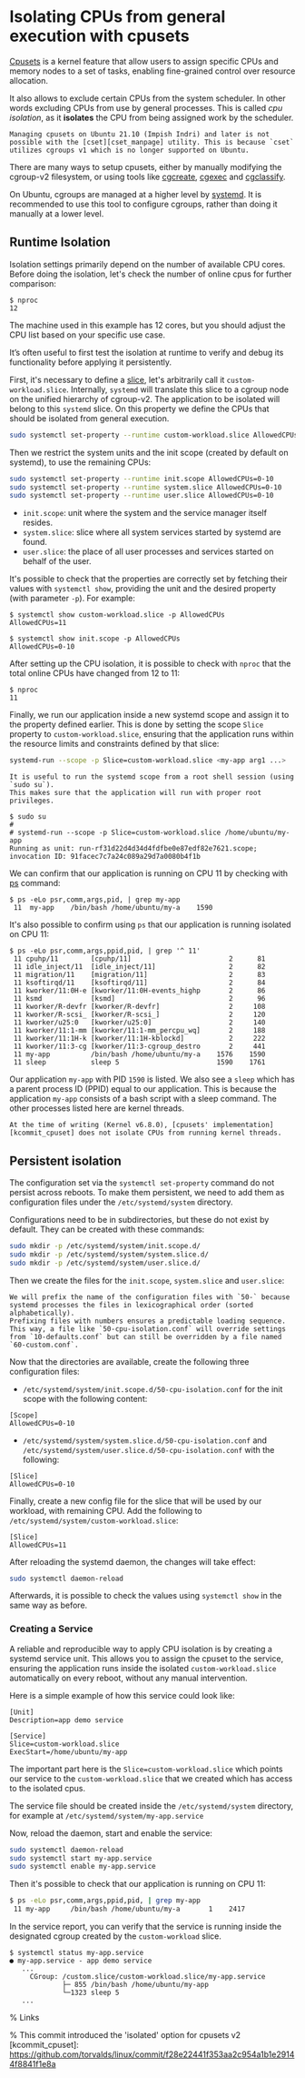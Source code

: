 # Isolating CPUs from general execution with cpusets

[Cpusets][kdocs_cpusets_v2] is a kernel feature that allow users to assign specific CPUs and memory nodes to a set of tasks, enabling fine-grained control over resource allocation.

It also allows to exclude certain CPUs from the system scheduler.
In other words excluding CPUs from use by general processes.
This is called *cpu isolation*, as it **isolates** the CPU from being assigned work by the scheduler.

```{warning}
Managing cpusets on Ubuntu 21.10 (Impish Indri) and later is not possible with the [cset][cset_manpage] utility. This is because `cset` utilizes cgroups v1 which is no longer supported on Ubuntu.
```

There are many ways to setup cpusets, either by manually modifying the cgroup-v2 filesystem, or using tools like [cgcreate][manpage_cgcreate], [cgexec][manpage_cgexec] and [cgclassify][manpage_cgclassify].

On Ubuntu, cgroups are managed at a higher level by [systemd][systemd.io]. It is recommended to use this tool to configure cgroups, rather than doing it manually at a lower level.

## Runtime Isolation

Isolation settings primarily depend on the number of available CPU cores.
Before doing the isolation, let's check the number of online cpus for further comparison:
```console
$ nproc
12
```
The machine used in this example has 12 cores, but you should adjust the CPU list based on your specific use case.

It’s often useful to first test the isolation at runtime to verify and debug its functionality before applying it persistently.

First, it's necessary to define a [slice][systemd_slice], let's arbitrarily call it `custom-workload.slice`.
Internally, `systemd` will translate this slice to a cgroup node on the unified hierarchy of cgroup-v2.
The application to be isolated will belong to this `systemd` slice.
On this property we define the CPUs that should be isolated from general execution.
```bash
sudo systemctl set-property --runtime custom-workload.slice AllowedCPUs=11
```

Then we restrict the system units and the init scope (created by default on systemd), to use the remaining CPUs:
```bash
sudo systemctl set-property --runtime init.scope AllowedCPUs=0-10
sudo systemctl set-property --runtime system.slice AllowedCPUs=0-10
sudo systemctl set-property --runtime user.slice AllowedCPUs=0-10
```

- `init.scope`: unit where the system and the service manager itself resides.
- `system.slice`: slice where all system services started by systemd are found.
- `user.slice`: the place of all user processes and services started on behalf of the user.

It's possible to check that the properties are correctly set by fetching their values with `systemctl show`, providing the unit and the desired property (with parameter `-p`). For example:

```console
$ systemctl show custom-workload.slice -p AllowedCPUs
AllowedCPUs=11

$ systemctl show init.scope -p AllowedCPUs
AllowedCPUs=0-10
```

After setting up the CPU isolation, it is possible to check with `nproc` that the total online CPUs have changed from 12 to 11:

```console
$ nproc
11
```

Finally, we run our application inside a new systemd scope and assign it to the property defined earlier.
This is done by setting the scope `Slice` property to `custom-workload.slice`, ensuring that the application runs within the resource limits and constraints defined by that slice:

```bash
systemd-run --scope -p Slice=custom-workload.slice <my-app arg1 ...>
```

```{tip}
It is useful to run the systemd scope from a root shell session (using `sudo su`).
This makes sure that the application will run with proper root privileges.
```

```console
$ sudo su
#
# systemd-run --scope -p Slice=custom-workload.slice /home/ubuntu/my-app
Running as unit: run-rf31d22d4d34d4fdfbe0e87edf82e7621.scope; invocation ID: 91facec7c7a24c089a29d7a0080b4f1b
```

We can confirm that our application is running on CPU 11 by checking with [ps][ps_manpage] command:

```console
$ ps -eLo psr,comm,args,pid, | grep my-app
 11  my-app    /bin/bash /home/ubuntu/my-a    1590
```

It's also possible to confirm using `ps` that our application is running isolated on CPU 11:

```console
$ ps -eLo psr,comm,args,ppid,pid, | grep '^ 11'
 11 cpuhp/11        [cpuhp/11]                        2      81
 11 idle_inject/11  [idle_inject/11]                  2      82
 11 migration/11    [migration/11]                    2      83
 11 ksoftirqd/11    [ksoftirqd/11]                    2      84
 11 kworker/11:0H-e [kworker/11:0H-events_highp       2      86
 11 ksmd            [ksmd]                            2      96
 11 kworker/R-devfr [kworker/R-devfr]                 2     108
 11 kworker/R-scsi_ [kworker/R-scsi_]                 2     120
 11 kworker/u25:0   [kworker/u25:0]                   2     140
 11 kworker/11:1-mm [kworker/11:1-mm_percpu_wq]       2     188
 11 kworker/11:1H-k [kworker/11:1H-kblockd]           2     222
 11 kworker/11:3-cg [kworker/11:3-cgroup_destro       2     441
 11 my-app          /bin/bash /home/ubuntu/my-a    1576    1590
 11 sleep           sleep 5                        1590    1761
```

Our application `my-app` with PID `1590` is listed.
We also see a `sleep` which has a parent process ID (PPID) equal to our application.
This is because the application `my-app` consists of a bash script with a sleep command.
The other processes listed here are kernel threads.

```{note}
At the time of writing (Kernel v6.8.0), [cpusets' implementation][kcommit_cpuset] does not isolate CPUs from running kernel threads.
```

## Persistent isolation

The configuration set via the `systemctl set-property` command do not persist across reboots.
To make them persistent, we need to add them as configuration files under the `/etc/systemd/system` directory.

Configurations need to be in subdirectories, but these do not exist by default.
They can be created with these commands:

```bash
sudo mkdir -p /etc/systemd/system/init.scope.d/
sudo mkdir -p /etc/systemd/system/system.slice.d/
sudo mkdir -p /etc/systemd/system/user.slice.d/
```
Then we create the files for the `init.scope`, `system.slice` and `user.slice`:

```{note}
We will prefix the name of the configuration files with `50-` because systemd processes the files in lexicographical order (sorted alphabetically).
Prefixing files with numbers ensures a predictable loading sequence.
This way, a file like `50-cpu-isolation.conf` will override settings from `10-defaults.conf` but can still be overridden by a file named `60-custom.conf`.
```

Now that the directories are available, create the following three configuration files:
- `/etc/systemd/system/init.scope.d/50-cpu-isolation.conf` for the init scope with the following content:
```
[Scope]
AllowedCPUs=0-10
```

- `/etc/systemd/system/system.slice.d/50-cpu-isolation.conf` and `/etc/systemd/system/user.slice.d/50-cpu-isolation.conf` with the following:
```
[Slice]
AllowedCPUs=0-10
```

Finally, create a new config file for the slice that will be used by our workload, with remaining CPU. Add the following to `/etc/systemd/system/custom-workload.slice`:

```
[Slice]
AllowedCPUs=11
```

After reloading the systemd daemon, the changes will take effect:
```bash
sudo systemctl daemon-reload
```

Afterwards, it is possible to check the values using `systemctl show` in the same way as before.

### Creating a Service

A reliable and reproducible way to apply CPU isolation is by creating a systemd service unit.
This allows you to assign the cpuset to the service, ensuring the application runs inside the isolated `custom-workload.slice` automatically on every reboot, without any manual intervention.

Here is a simple example of how this service could look like:
```
[Unit]
Description=app demo service

[Service]
Slice=custom-workload.slice
ExecStart=/home/ubuntu/my-app

```
The important part here is the `Slice=custom-workload.slice` which points our service to the `custom-workload.slice` that we created which has access to the isolated cpus.

The service file should be created inside the `/etc/systemd/system` directory, for example at `/etc/systemd/system/my-app.service`

Now, reload the daemon, start and enable the service:

```bash
sudo systemctl daemon-reload
sudo systemctl start my-app.service
sudo systemctl enable my-app.service
```

Then it's possible to check that our application is running on CPU 11:

```bash
$ ps -eLo psr,comm,args,ppid,pid, | grep my-app
 11 my-app     /bin/bash /home/ubuntu/my-a       1    2417
```

In the service report, you can verify that the service is running inside the designated cgroup created by the `custom-workload` slice.

```console
$ systemctl status my-app.service
● my-app.service - app demo service
   ...
     CGroup: /custom.slice/custom-workload.slice/my-app.service
             ├─ 855 /bin/bash /home/ubuntu/my-app
             └─1323 sleep 5
   ...
```

% Links

[ps_manpage]: https://manpages.ubuntu.com/manpages/noble/man1/ps.1.html

[systemd.io]: https://systemd.io/

[lfdocs_cset]: https://wiki.linuxfoundation.org/realtime/documentation/howto/tools/cpu-partitioning/cset

[cset_src]: https://github.com/SUSE/cpuset

[cset_manpage]: https://manpages.ubuntu.com/manpages/noble/man1/cset.1.html

[kdocs_cpusets_v1]: https://docs.kernel.org/admin-guide/cgroup-v1/cpusets.html

[kdocs_cpusets_v2]: https://docs.kernel.org/admin-guide/cgroup-v2.html#cpuset

[manpage_cpuset]: https://man7.org/linux/man-pages/man7/cpuset.7.html

[manpage_cgcreate]: https://manpages.ubuntu.com/manpages/noble/man1/cgcreate.1.html

[manpage_cgexec]: https://manpages.ubuntu.com/manpages/noble/man1/cgexec.1.html

[manpage_cgclassify]: https://manpages.ubuntu.com/manpages/noble/man1/cgclassify.1.html

[archwiki_cgroups]: https://wiki.archlinux.org/title/Cgroups

% This commit introduced the 'isolated' option for cpusets v2
[kcommit_cpuset]: https://github.com/torvalds/linux/commit/f28e22441f353aa2c954a1b1e29144f8841f1e8a

[systemd.special]: https://manpages.ubuntu.com/manpages/noble/man7/systemd.special.7.html

[systemd_slice]: https://www.freedesktop.org/software/systemd/man/latest/systemd.slice.html